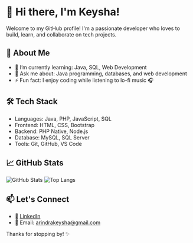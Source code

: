 # 👋 Hi there, I'm Keysha!

Welcome to my GitHub profile! I'm a passionate developer who loves to build, learn, and collaborate on tech projects.

## 🚀 About Me

- 🌱 I’m currently learning: Java, SQL, Web Development
- 💬 Ask me about: Java programming, databases, and web development
- ⚡ Fun fact: I enjoy coding while listening to lo-fi music 🎧

## 🛠️ Tech Stack

- Languages: Java, PHP, JavaScript, SQL
- Frontend: HTML, CSS, Bootstrap
- Backend: PHP Native, Node.js
- Database: MySQL, SQL Server
- Tools: Git, GitHub, VS Code

## 📈 GitHub Stats

![GitHub Stats](https://github-readme-stats.vercel.app/api?username=Keydrf&show_icons=true&theme=radical)
![Top Langs](https://github-readme-stats.vercel.app/api/top-langs/?username=Keydrf&layout=compact&theme=radical)

## 📫 Let's Connect

- 💼 [LinkedIn](https://www.linkedin.com/in/keysha-arindra-fabian-bb4470241?utm_source=share&utm_campaign=share_via&utm_content=profile&utm_medium=android_app)
- 📧 Email: arindrakeysha@gmail.com

Thanks for stopping by! ✨
